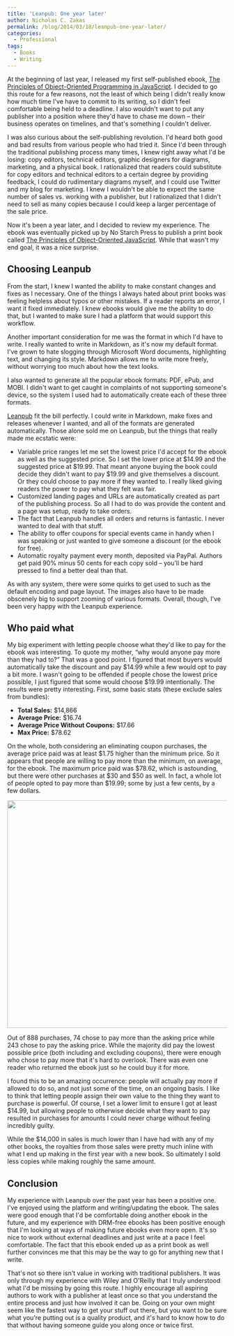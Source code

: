 ```yaml
---
title: 'Leanpub: One year later'
author: Nicholas C. Zakas
permalink: /blog/2014/03/18/leanpub-one-year-later/
categories:
  - Professional
tags:
  - Books
  - Writing
---
```

At the beginning of last year, I released my first self-published ebook, [The Principles of Object-Oriented Programming in JavaScript][1]. I decided to go this route for a few reasons, not the least of which being I didn't really know how much time I've have to commit to its writing, so I didn't feel comfortable being held to a deadline. I also wouldn't want to put any publisher into a position where they'd have to chase me down &#8211; their business operates on timelines, and that's something I couldn't deliver.

I was also curious about the self-publishing revolution. I'd heard both good and bad results from various people who had tried it. Since I'd been through the traditional publishing process many times, I knew right away what I'd be losing: copy editors, technical editors, graphic designers for diagrams, marketing, and a physical book. I rationalized that readers could substitute for copy editors and technical editors to a certain degree by providing feedback, I could do rudimentary diagrams myself, and I could use Twitter and my blog for marketing. I knew I wouldn't be able to expect the same number of sales vs. working with a publisher, but I rationalized that I didn't need to sell as many copies because I could keep a larger percentage of the sale price.

Now it's been a year later, and I decided to review my experience. The ebook was eventually picked up by No Starch Press to publish a print book called [The Principles of Object-Oriented JavaScript][2]. While that wasn't my end goal, it was a nice surprise.

## Choosing Leanpub

From the start, I knew I wanted the ability to make constant changes and fixes as I necessary. One of the things I always hated about print books was feeling helpless about typos or other mistakes. If a reader reports an error, I want it fixed immediately. I knew ebooks would give me the ability to do that, but I wanted to make sure I had a platform that would support this workflow.

Another important consideration for me was the format in which I'd have to write. I really wanted to write in Markdown, as it's now my default format. I've grown to hate slogging through Microsoft Word documents, highlighting text, and changing its style. Markdown allows me to write more freely, without worrying too much about how the text looks.

I also wanted to generate all the popular ebook formats: PDF, ePub, and MOBI. I didn't want to get caught in complaints of not supporting someone's device, so the system I used had to automatically create each of these three formats.

[Leanpub][3] fit the bill perfectly. I could write in Markdown, make fixes and releases whenever I wanted, and all of the formats are generated automatically. Those alone sold me on Leanpub, but the things that really made me ecstatic were:

  * Variable price ranges let me set the lowest price I'd accept for the ebook as well as the suggested price. So I set the lower price at $14.99 and the suggested price at $19.99. That meant anyone buying the book could decide they didn't want to pay $19.99 and give themselves a discount. Or they could choose to pay more if they wanted to. I really liked giving readers the power to pay what they felt was fair.
  * Customized landing pages and URLs are automatically created as part of the publishing process. So all I had to do was provide the content and a page was setup, ready to take orders.
  * The fact that Leanpub handles all orders and returns is fantastic. I never wanted to deal with that stuff.
  * The ability to offer coupons for special events came in handy when I was speaking or just wanted to give someone a discount (or the ebook for free).
  * Automatic royalty payment every month, deposited via PayPal. Authors get paid 90% minus 50 cents for each copy sold &#8211; you'll be hard pressed to find a better deal than that.

As with any system, there were some quirks to get used to such as the default encoding and page layout. The images also have to be made obscenely big to support zooming of various formats. Overall, though, I've been very happy with the Leanpub experience.

## Who paid what

My big experiment with letting people choose what they'd like to pay for the ebook was interesting. To quote my mother, &#8220;why would anyone pay more than they had to?&#8221; That was a good point. I figured that most buyers would automatically take the discount and pay $14.99 while a few would opt to pay a bit more. I wasn't going to be offended if people chose the lowest price possible, I just figured that some would choose $19.99 intentionally. The results were pretty interesting. First, some basic stats (these exclude sales from bundles):

  * **Total Sales:** $14,866 
  * **Average Price:** $16.74 
  * **Average Price Without Coupons:** $17.66 
  * **Max Price:** $78.62 

On the whole, both considering an eliminating coupon purchases, the average price paid was at least $1.75 higher than the minimum price. So it appears that people are willing to pay more than the minimum, on average, for the ebook. The maximum price paid was $78.62, which is astounding, but there were other purchases at $30 and $50 as well. In fact, a whole lot of people opted to pay more than $19.99; some by just a few cents, by a few dollars.

[<img src="/images/wp-content/uploads/2014/03/whopaidwhat.png" alt="" width="600" height="521" class="alignleft size-full wp-image-3580" />][4]

Out of 888 purchases, 74 chose to pay more than the asking price while 243 chose to pay the asking price. While the majority did pay the lowest possible price (both including and excluding coupons), there were enough who chose to pay more that it's hard to overlook. There was even one reader who returned the ebook just so he could buy it for more. 

I found this to be an amazing occurrence: people will actually pay more if allowed to do so, and not just some of the time, on an ongoing basis. I like to think that letting people assign their own value to the thing they want to purchase is powerful. Of course, I set a lower limit to ensure I got at least $14.99, but allowing people to otherwise decide what they want to pay resulted in purchases for amounts I could never charge without feeling incredibly guilty. 

While the $14,000 in sales is much lower than I have had with any of my other books, the royalties from those sales were pretty much inline with what I end up making in the first year with a new book. So ultimately I sold less copies while making roughly the same amount. 

## Conclusion

My experience with Leanpub over the past year has been a positive one. I've enjoyed using the platform and writing/updating the ebook. The sales were good enough that I'd be comfortable doing another ebook in the future, and my experience with DRM-free ebooks has been positive enough that I'm looking at ways of making future ebooks even more open. It's so nice to work without external deadlines and just write at a pace I feel comfortable. The fact that this ebook ended up as a print book as well further convinces me that this may be the way to go for anything new that I write.

That's not so there isn't value in working with traditional publishers. It was only through my experience with Wiley and O'Reilly that I truly understood what I'd be missing by going this route. I highly encourage all aspiring authors to work with a publisher at least once so that you understand the entire process and just how involved it can be. Going on your own might seem like the fastest way to get your stuff out there, but you want to be sure what you're putting out is a quality product, and it's hard to know how to do that without having someone guide you along once or twice first.

 [1]: https://leanpub.com/oopinjavascript
 [2]: www.amazon.com/Principles-Object-Oriented-JavaScript-Nicholas-Zakas/dp/1593275404/?tag=nczonline-20
 [3]: http://leanpub.com
 [4]: /images/wp-content/uploads/2014/03/whopaidwhat.png

